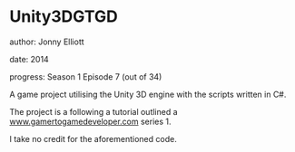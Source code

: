 Unity3DGTGD
===========

author: Jonny Elliott

date: 2014

progress: Season 1 Episode 7 (out of 34)

A game project utilising the Unity 3D engine with the scripts written in C#.

The project is a following a tutorial outlined a www.gamertogamedeveloper.com series 1.

I take no credit for the aforementioned code.
